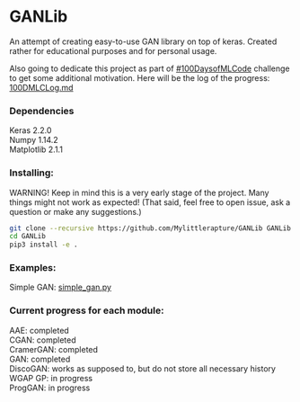 # GANLib

An attempt of creating easy-to-use GAN library on top of keras. Created rather for educational purposes and for personal usage.


Also going to dedicate this project as part of [#100DaysofMLCode](https://github.com/llSourcell/100_Days_of_ML_Code) challenge to get some additional motivation. Here will be the log of the progress: [100DMLCLog.md](100DMLCLog.md)

### Dependencies
Keras 2.2.0  
Numpy 1.14.2  
Matplotlib 2.1.1  

### Installing:
WARNING! Keep in mind this is a very early stage of the project. Many things might not work as expected! (That said, feel free to open issue, ask a question or make any suggestions.)
```sh
git clone --recursive https://github.com/Mylittlerapture/GANLib GANLib
cd GANLib
pip3 install -e .
```


### Examples:
Simple GAN: [simple_gan.py](https://github.com/Mylittlerapture/GANLib/blob/master/examples/simple_gan.py)


### Current progress for each module:
AAE: completed  
CGAN: completed  
CramerGAN: completed  
GAN: completed  
DiscoGAN: works as supposed to, but do not store all necessary history  
WGAP GP: in progress  
ProgGAN: in progress 

